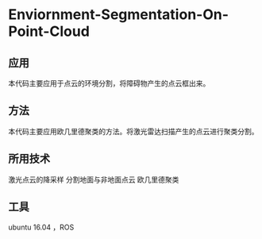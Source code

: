 # Enviornment-Segmentation-On-Point-Cloud

## 应用
本代码主要应用于点云的环境分割，将障碍物产生的点云框出来。
## 方法
本代码主要应用欧几里德聚类的方法。将激光雷达扫描产生的点云进行聚类分割。
## 所用技术
激光点云的降采样 分割地面与非地面点云 欧几里德聚类
## 工具
ubuntu 16.04 ，ROS


